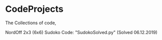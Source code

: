 # CodeProjects
The Collections of code, 

NordOff 2x3 (6x6) Sudoko Code: "SudokoSolved.py"  (Solved 06.12.2019) 
